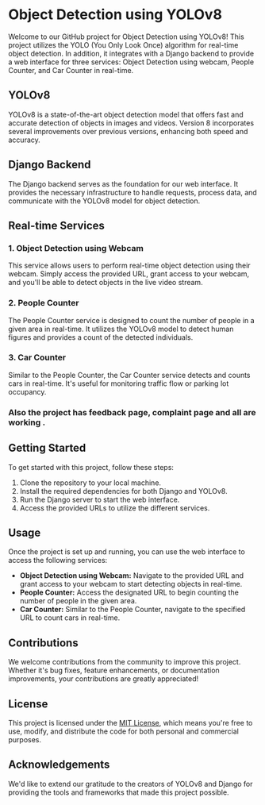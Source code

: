 # Object Detection using YOLOv8

Welcome to our GitHub project for Object Detection using YOLOv8! This project utilizes the YOLO (You Only Look Once) algorithm for real-time object detection. In addition, it integrates with a Django backend to provide a web interface for three services: Object Detection using webcam, People Counter, and Car Counter in real-time.

## YOLOv8

YOLOv8 is a state-of-the-art object detection model that offers fast and accurate detection of objects in images and videos. Version 8 incorporates several improvements over previous versions, enhancing both speed and accuracy.

## Django Backend

The Django backend serves as the foundation for our web interface. It provides the necessary infrastructure to handle requests, process data, and communicate with the YOLOv8 model for object detection.

## Real-time Services

### 1. Object Detection using Webcam
This service allows users to perform real-time object detection using their webcam. Simply access the provided URL, grant access to your webcam, and you'll be able to detect objects in the live video stream.

### 2. People Counter
The People Counter service is designed to count the number of people in a given area in real-time. It utilizes the YOLOv8 model to detect human figures and provides a count of the detected individuals.

### 3. Car Counter
Similar to the People Counter, the Car Counter service detects and counts cars in real-time. It's useful for monitoring traffic flow or parking lot occupancy.

### Also the project has feedback page, complaint page and all are working .
## Getting Started

To get started with this project, follow these steps:

1. Clone the repository to your local machine.
2. Install the required dependencies for both Django and YOLOv8.
3. Run the Django server to start the web interface.
4. Access the provided URLs to utilize the different services.

## Usage

Once the project is set up and running, you can use the web interface to access the following services:

- **Object Detection using Webcam:** Navigate to the provided URL and grant access to your webcam to start detecting objects in real-time.
- **People Counter:** Access the designated URL to begin counting the number of people in the given area.
- **Car Counter:** Similar to the People Counter, navigate to the specified URL to count cars in real-time.



## Contributions

We welcome contributions from the community to improve this project. Whether it's bug fixes, feature enhancements, or documentation improvements, your contributions are greatly appreciated!

## License

This project is licensed under the [MIT License](LICENSE), which means you're free to use, modify, and distribute the code for both personal and commercial purposes.

## Acknowledgements

We'd like to extend our gratitude to the creators of YOLOv8 and Django for providing the tools and frameworks that made this project possible.
